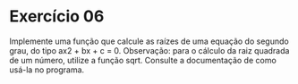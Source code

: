 # Exercício 06

Implemente uma função que calcule as raízes de uma equação do segundo grau, do
tipo ax2 + bx + c = 0. Observação: para o cálculo da raiz quadrada de um número, utilize
a função sqrt. Consulte a documentação de como usá-la no programa.